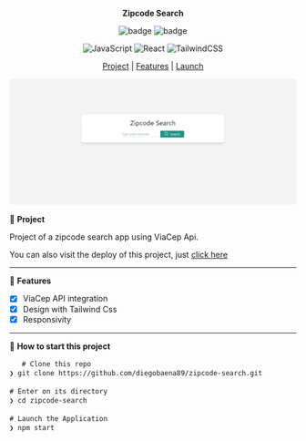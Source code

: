 <div align="center">

**Zipcode Search**

![badge](https://badgen.net/badge/languages/1/:color?)  ![badge](https://badgen.net/badge/made_by/diegobaena89/:color?) 

![JavaScript](https://img.shields.io/badge/javascript-%23323330.svg?style=for-the-badge&logo=javascript&logoColor=%23F7DF1E) ![React](https://img.shields.io/badge/react-%2320232a.svg?style=for-the-badge&logo=react&logoColor=%2361DAFB) ![TailwindCSS](https://img.shields.io/badge/tailwindcss-%2338B2AC.svg?style=for-the-badge&logo=tailwind-css&logoColor=white)



[Project](#project) | [Features](#features) | [Launch](#launch)

![](https://github.com/diegobaena89/zipcode-search/blob/main/zipcodesearch.gif?raw=true?raw=true)


</div>


📝 <a id="project"> **Project** </a>

Project of a zipcode search app using ViaCep Api.

You can also visit the deploy of this project, just [click here](https://zipcode-search.vercel.app/ "click here")

---

🚀 <a id="features"> **Features** </a>

- [x] ViaCep API integration
- [x] Design with Tailwind Css
- [x] Responsivity

---

📂 <a id="launch"> **How to start this project** </a>

       # Clone this repo
    ❯ git clone https://github.com/diegobaena89/zipcode-search.git

    # Enter on its directory
    ❯ cd zipcode-search

    # Launch the Application    
    ❯ npm start
